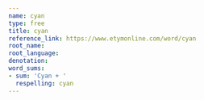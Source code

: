 ```yaml
---
name: cyan
type: free
title: cyan
reference_link: https://www.etymonline.com/word/cyan
root_name: 
root_language: 
denotation: 
word_sums:
- sum: 'Cyan + '
  respelling: cyan
---
```

